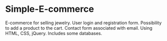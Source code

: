 # Simple-E-commerce
E-commerce for selling jewelry.
User login and registration form.
Possibility to add a product to the cart.
Contact form associated with email.
Using HTML, CSS, jQuery.
Includes some databases.
